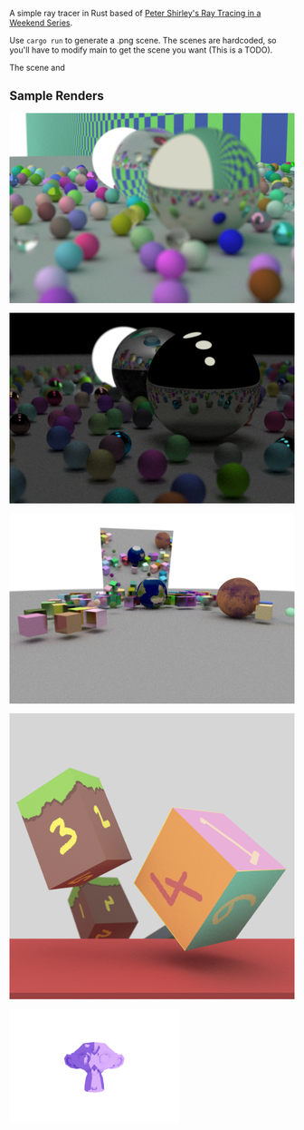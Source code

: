 A simple ray tracer in Rust based of [Peter Shirley's Ray Tracing in a Weekend Series](https://raytracing.github.io/).

Use `cargo run` to generate a .png scene. The scenes are hardcoded, so you'll have to modify main to get the scene you want (This is a TODO).

The scene and 

## Sample Renders

![Spheres and Infinite Place](renders/render_infinite_plane.png)

![Spherical Lights](renders/render_3lights%20(2).png)

![Textured Spheres](renders/metal_cubes_textured_spheres.png)

![Mapped Cubes](renders/mapped_cubes.png)

![Loading OBJ files](renders/monkey.png)
